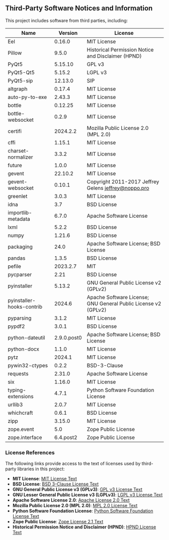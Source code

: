 ## Third-Party Software Notices and Information

This project includes software from third parties, including:

| Name                      | Version     | License                                                        |
|---------------------------|-------------|----------------------------------------------------------------|
| Eel                       | 0.16.0      | MIT License                                                    |
| Pillow                    | 9.5.0       | Historical Permission Notice and Disclaimer (HPND)             |
| PyQt5                     | 5.15.10     | GPL v3                                                         |
| PyQt5-Qt5                 | 5.15.2      | LGPL v3                                                        |
| PyQt5-sip                 | 12.13.0     | SIP                                                            |
| altgraph                  | 0.17.4      | MIT License                                                    |
| auto-py-to-exe            | 2.43.3      | MIT License                                                    |
| bottle                    | 0.12.25     | MIT License                                                    |
| bottle-websocket          | 0.2.9       | MIT License                                                    |
| certifi                   | 2024.2.2    | Mozilla Public License 2.0 (MPL 2.0)                           |
| cffi                      | 1.15.1      | MIT License                                                    |
| charset-normalizer        | 3.3.2       | MIT License                                                    |
| future                    | 1.0.0       | MIT License                                                    |
| gevent                    | 22.10.2     | MIT License                                                    |
| gevent-websocket          | 0.10.1      | Copyright 2011-2017 Jeffrey Gelens jeffrey@noppo.pro         |
| greenlet                  | 3.0.3       | MIT License                                                    |
| idna                      | 3.7         | BSD License                                                    |
| importlib-metadata        | 6.7.0       | Apache Software License                                        |
| lxml                      | 5.2.2       | BSD License                                                    |
| numpy                     | 1.21.6      | BSD License                                                    |
| packaging                 | 24.0        | Apache Software License; BSD License                           |
| pandas                    | 1.3.5       | BSD License                                                    |
| pefile                    | 2023.2.7    | MIT                                                            |
| pycparser                 | 2.21        | BSD License                                                    |
| pyinstaller               | 5.13.2      | GNU General Public License v2 (GPLv2)                          |
| pyinstaller-hooks-contrib | 2024.6      | Apache Software License; GNU General Public License v2 (GPLv2) |
| pyparsing                 | 3.1.2       | MIT License                                                    |
| pypdf2                    | 3.0.1       | BSD License                                                    |
| python-dateutil           | 2.9.0.post0 | Apache Software License; BSD License                           |
| python-docx               | 1.1.0       | MIT License                                                    |
| pytz                      | 2024.1      | MIT License                                                    |
| pywin32-ctypes            | 0.2.2       | BSD-3-Clause                                                   |
| requests                  | 2.31.0      | Apache Software License                                        |
| six                       | 1.16.0      | MIT License                                                    |
| typing-extensions         | 4.7.1       | Python Software Foundation License                             |
| urllib3                   | 2.0.7       | MIT License                                                    |
| whichcraft                | 0.6.1       | BSD License                                                    |
| zipp                      | 3.15.0      | MIT License                                                    |
| zope.event                | 5.0         | Zope Public License                                            |
| zope.interface            | 6.4.post2   | Zope Public License                                            |

### License References

The following links provide access to the text of licenses used by third-party libraries in this project:

- **MIT License**: [MIT License Text](https://opensource.org/licenses/MIT)
- **BSD License**: [BSD 3-Clause License Text](https://opensource.org/licenses/BSD-3-Clause)
- **GNU General Public License v3 (GPLv3)**: [GPL v3 License Text](https://www.gnu.org/licenses/gpl-3.0.html)
- **GNU Lesser General Public License v3 (LGPLv3)**: [LGPL v3 License Text](https://www.gnu.org/licenses/lgpl-3.0.html)
- **Apache Software License 2.0**: [Apache License 2.0 Text](https://www.apache.org/licenses/LICENSE-2.0)
- **Mozilla Public License 2.0 (MPL 2.0)**: [MPL 2.0 License Text](https://www.mozilla.org/en-US/MPL/2.0/)
- **Python Software Foundation License**: [Python Software Foundation License Text](https://docs.python.org/3/license.html)
- **Zope Public License**: [Zope License 2.1 Text](https://opensource.org/licenses/ZPL-2.1)
- **Historical Permission Notice and Disclaimer (HPND)**: [HPND License Text](https://spdx.org/licenses/HPND.html)
